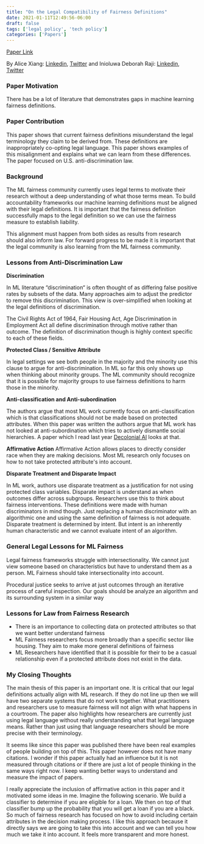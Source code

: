 ```yaml
---
title: "On the Legal Compatibility of Fairness Definitions"
date: 2021-01-11T12:49:56-06:00
draft: false
tags: ['legal policy', 'tech policy']
categories: ['Papers']
---
```


[Paper Link](https://arxiv.org/abs/1912.00761)

By Alice Xiang: [Linkedin](https://www.linkedin.com/in/alice-xiang-3832aa18/), [Twitter](https://twitter.com/alicexiang?lang=en) and Inioluwa Deborah Raji: [Linkedin](https://www.linkedin.com/in/deborah-raji-065751b2/?originalSubdomain=ca), [Twitter](https://twitter.com/rajiinio?lang=en)

### Paper Motivation

There has be a lot of literature that demonstrates gaps in machine learning fairness definitions.

### Paper Contribution
This paper shows that current fairness definitions misunderstand the legal terminology they claim to be derived from. These definitions are inappropriately co-opting legal language. This paper shows examples of this misalignment and explains what we can learn from these differences. The paper focused on U.S. anti-discrimination law.

### Background

The ML fairness community currently uses legal terms to motivate their research without a deep understanding of what those terms mean. To build accountability frameworks our machine learning definitions must be aligned with their legal definitions. It is important that the fairness definition successfully maps to the legal definition so we can use the fairness measure to establish liability.

This alignment must happen from both sides as results from research should also inform law. For forward progress to be made it is important that the legal community is also learning from the ML fairness community.

### Lessons from Anti-Discrimination Law

**Discrimination**

In ML literature “discrimination“ is often thought of as differing false positive rates by subsets of the data. Many approaches aim to adjust the predictor to remove this discrimination. This view is over-simplified when looking at the legal definitions of discrimination.

The Civil Rights Act of 1964, Fair Housing Act, Age Discrimination in Employment Act all define discrimination through motive rather than outcome. The definition of discrimination though is highly context specific to each of these fields.

**Protected Class / Sensitive Attribute**

In legal settings we see both people in the majority and the minority use this clause to argue for anti-discrimination. In ML so far this only shows up when thinking about minority groups. The ML community should recognize that it is possible for majority groups to use fairness definitions to harm those in the minority.

**Anti-classification and Anti-subordination**

The authors argue that most ML work currently focus on anti-classification which is that classifications should not be made based on protected attributes. When this paper was written the authors argue that ML work has not looked at anti-subordination which tries to actively dismantle social hierarchies. A paper which I read last year [Decolonial AI](decolonial_ai) looks at that.

**Affirmative Action**
Affirmative Action allows places to directly consider race when they are making decisions. Most ML research only focuses on how to not take protected attribute's into account.

**Disparate Treatment and Disparate Impact**

In ML work, authors use disparate treatment as a justification for not using protected class variables. Disparate impact is understand as when outcomes differ across subgroups. Researchers use this to think about fairness interventions. These definitions were made with human discriminators in mind though. Just replacing a human discriminator with an algorithmic one and using the same definition of fairness is not adequate. Disparate treatment is determined by intent. But intent is an inherently human characteristic and we cannot evaluate intent of an algorithm.

### General Legal Lessons for ML Fairness

Legal fairness frameworks struggle with intersectionality. We cannot just view someone based on characteristics but have to understand them as a person. ML Fairness should take intersectionality into account.

Procedural justice seeks to arrive at just outcomes through an iterative process of careful inspection. Our goals should be analyze an algorithm and its surrounding system in a similar way

### Lessons for Law from Fairness Research
- There is an importance to collecting data on protected attributes so that we want better understand fairness
- ML Fairness researchers focus more broadly than a specific sector like housing. They aim to make more general definitions of fairness
- ML Researchers have identified that it is possible for their to be a casual relationship even if a protected attribute does not exist in the data.

### My Closing Thoughts

The main thesis of this paper is an important one. It is critical that our legal definitions actually align with ML research. If they do not line up then we will have two separate systems that do not work together. What practitioners and researchers use to measure fairness will not align with what happens in a courtroom. The paper also highlights how researchers are currently just using legal language without really understanding what that legal language means. Rather than just using that language researchers should be more precise with their terminology.

It seems like since this paper was published there have been real examples of people building on top of this. This paper however does not have many citations. I wonder if this paper actually had an influence but it is not measured through citations or if there are just a lot of people thinking in the same ways right now. I keep wanting better ways to understand and measure the impact of papers.

I really appreciate the inclusion of affirmative action in this paper and it motivated some ideas in me. Imagine the following scenario. We build a classifier to determine if you are eligible for a loan. We then on top of that classifier bump up the probability that you will get a loan if you are a black. So much of fairness research has focused on how to avoid including certain attributes in the decision making process. I like this approach because it directly says we are going to take this into account and we can tell you how much we take it into account. It feels more transparent and more honest.





